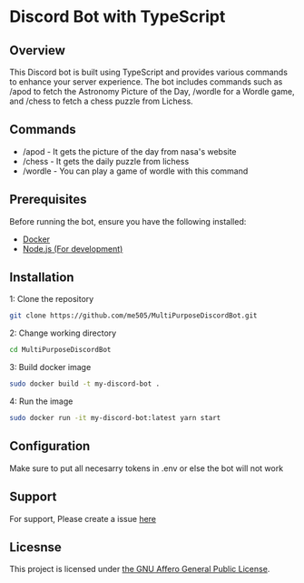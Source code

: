 # Discord Bot with TypeScript

## Overview
This Discord bot is built using TypeScript and provides various commands to enhance your server experience. The bot includes commands such as /apod to fetch the Astronomy Picture of the Day, /wordle for a Wordle game, and /chess to fetch a chess puzzle from Lichess.


## Commands
* /apod - It gets the picture of the day from nasa's website
* /chess - It gets the daily puzzle from lichess
* /wordle - You can play a game of wordle with this command


## Prerequisites

Before running the bot, ensure you have the following installed:

* [Docker](https://hub.docker.com/)
* [Node.js (For development)](https://nodejs.org/en)


## Installation

1: Clone the repository
```bash
git clone https://github.com/me505/MultiPurposeDiscordBot.git
```

2: Change working directory
```bash
cd MultiPurposeDiscordBot
```

3: Build docker image
```bash
sudo docker build -t my-discord-bot .
```

4: Run the image
```bash
sudo docker run -it my-discord-bot:latest yarn start
```

## Configuration
Make sure to put all necesarry tokens in .env or else the bot will not work


## Support
For support, Please create a issue [here](https://github.com/me505/MultiPurposeDiscordBot/issues)

## Licesnse 
This project is licensed under [the GNU Affero General Public License]([https://opensource.org/license/mit/](https://www.gnu.org/licenses/agpl-3.0.en.html)https://www.gnu.org/licenses/agpl-3.0.en.html).



